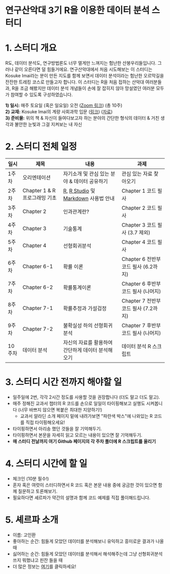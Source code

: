 연구산악대 3기 R을 이용한 데이터 분석 스터디 
=========================================
# 1. 스터디 개요

R도, 데이터 분석도, 연구방법론도 너무 멀게만 느껴지는 험난한 산봉우리들입니다. 그러나 같이 오른다면 덜 힘들거에요. 연구산악대에서 처음 시도해보는 이 스터디는 Kosuke Imai라는 분이 만든 지도를 함께 보면서 데이터 분석이라는 험난한 오르막길을 잔잔한 트레킹 코스로 만들고자 합니다. 이 스터디는 R을 처음 접하는 산악대 여러분들과, R을 조금 해봤지만 데이터 분석 개념들이 손에 잘 잡히지 않아 망설였던 여러분 모두가 참여할 수 있도록 구성하였습니다. 

**1) 일시:** 매주 토요일 (혹은 일요일) 오전 ([Zoom 링크]()) (총 10주)     
**2) 교재:** Kosuke Imai의 계량 사회과학 입문 ([링크](https://www.aladin.co.kr/shop/wproduct.aspx?ItemId=273861292)) ([자료](https://qss.princeton.press/student-resources-for-quantitative-social-science/))    
**3) 준비물:** 위의 책 & 자신이 들여다보고자 하는 분야의 간단한 형식의 데이터 & 거친 생각과 불안한 눈빛과 그걸 지켜보는 내 자신      

# 2. 스터디 전체 일정

일시 | 제목 | 내용 | 과제
---- | ---- | ---- | ----
1주차 | 오리엔테이션 | 자기소개 및 관심 있는 분야 & 데이터 공유하기 | 관심 있는 자료 찾아오기
2주차 | Chapter 1 & R 프로그래밍 기초 | [R](https://cloud.r-project.org/), [R Studio](https://rstudio.com/products/rstudio/download/) 및 [Markdown](http://whatismarkdown.com/) 사용법 안내 | Chapter 1 코드 필사
3주차 | Chapter 2 | 인과관계란? | Chapter 2 코드 필사
4주차 | Chapter 3 | 기술통계 | Chapter 3 코드 필사 (3.7 제외)
5주차 | Chapter 4 | 선형회귀분석 | Chapter 4 코드 필사 
6주차 | Chapter 6-1 | 확률 이론 | Chapter 6 전반부 코드 필사 (6.2까지)
7주차 | Chapter 6-2 | 확률통계이론 | Chapter 6 후반부 코드 필사 (나머지)
8주차 | Chapter 7-1 | 확률추정과 가설검정 | Chapter 7 전반부 코드 필사 (7.2까지)
9주차 | Chapter 7-2 | 불확실성 하의 선형회귀분석 | Chapter 7 후반부 코드 필사 (나머지)
10주차 | 데이터 분석 | 자신의 자료를 활용하여 간단하게 데이터 분석해오기 | 데이터 분석 R 스크립트

# 3. 스터디 시간 전까지 해야할 일

- 일주일에 2번, 각각 2시간 정도를 사용할 것을 권장합니다 (더도 말고 더도 말고).
- 매주 정해진 교과서 챕터의 R 코드를 손으로 일일이 타이핑해보고 실행도 시켜봅니다 (너무 바쁘지 않으면 복붙은 최대한 지양하기!)
  - 교과서 알라딘 소개 페이지 밑에 내려가보면 "파란색 박스"에 나와있는 R 코드를 직접 타이핑해오세요!
- 타이핑하면서 아리송 했던 것들을 잘 기억해두기.
- 타이핑하면서 본문을 자세히 읽고 모르는 내용이 있으면 잘 기억해두기.
- **매 스터디 전날까지 여기 Github 페이지의 각 주차 폴더에 R 스크립트를 올리기**

# 4. 스터디 시간에 할 일
 
- 체크인 (10분 필수!)    
- 혼자 혹은 여럿이 스터디하면서 R 코드 혹은 본문 내용 중에 궁금한 것이 있으면 함께 질문하고 토론해보기.   
- 필요하다면 셰르파가 약간의 설명과 함께 코드 예제를 직접 풀이해드립니다.    

# 5. 셰르파 소개

- 이름: 고인환
- 좋아하는 순간: 힘들게 모았던 데이터를 분석해보니 유익하고 흥미로운 결과가 나올 때
- 싫어하는 순간: 힘들게 모았던 데이터를 분석해서 해석해주는데 그냥 선형회귀분석 쓰지 뭐했냐고 핀잔 들을 때
- 더 많은 정보는 [여기](https://inhwanko.github.io/)를 클릭하세요!
